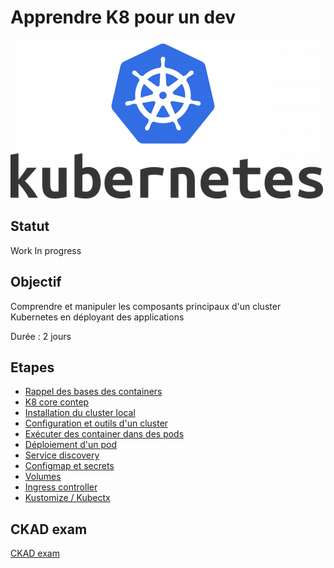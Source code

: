 # Apprendre K8 pour un dev

![Logo k8](./medias/Kubernetes_Logo.png)

## Statut 

Work In progress 


## Objectif 

Comprendre et manipuler les composants principaux d'un cluster Kubernetes en déployant des applications

Durée : 2 jours

## Etapes 

* [Rappel des bases des containers](./0_container.md)
* [K8 core contep](./0_k8.md)
* [Installation du cluster local](./0_setup_local_k8.md)
* [Configuration et outils d'un cluster](./1_cluster.md)
* [Exécuter des container dans des pods](./2_pod.md)
* [Déploiement d'un pod](./3_deploy.md)
* [Service discovery](./4_service.md)
* [Configmap et secrets](./5_config.md)
* [Volumes](./6_volumes.md)
* [Ingress controller](./7_ingress.md)
* [Kustomize / Kubectx](./8_tools.md)

## CKAD exam

[CKAD exam](./ckad.md)


